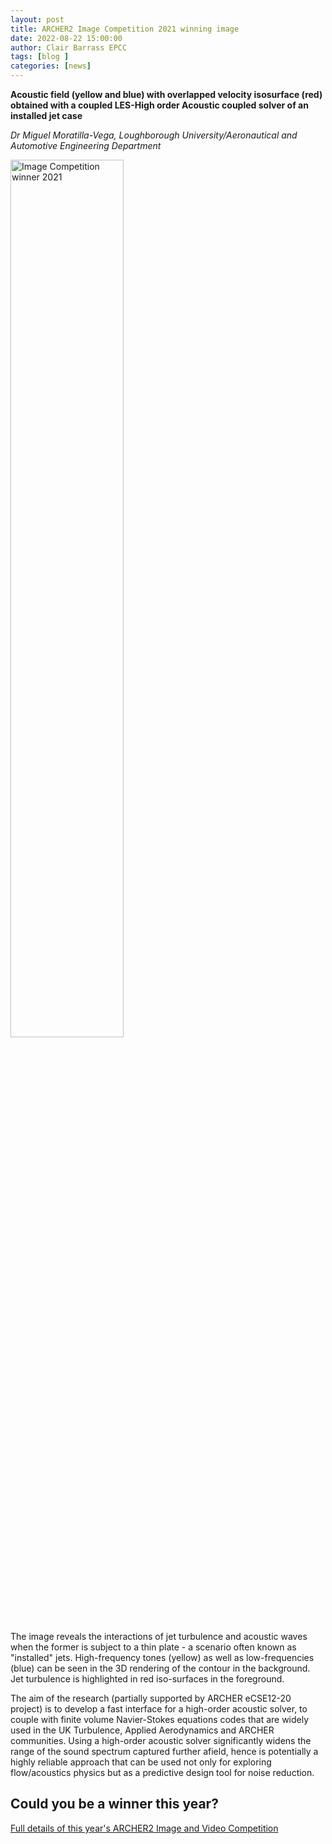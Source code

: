 ```yaml
---
layout: post
title: ARCHER2 Image Competition 2021 winning image
date: 2022-08-22 15:00:00
author: Clair Barrass EPCC
tags: [blog ] 
categories: [news]
---
```


**Acoustic field (yellow and blue) with overlapped velocity isosurface (red) obtained with a coupled LES-High order Acoustic coupled solver of an installed jet case**

*Dr Miguel Moratilla-Vega, Loughborough University/Aeronautical and Automotive Engineering Department*

<!--more-->


<img src="https://live.staticflickr.com/65535/51601072652_e91e7d7d90_c_d.jpg" alt="Image Competition winner 2021"  align="center" width="60%" />

The image reveals the interactions of jet turbulence and acoustic waves when the former is subject to a thin plate - a scenario often known as "installed" jets. High-frequency tones (yellow) as well as low-frequencies (blue) can be seen in the 3D rendering of the contour in the background. Jet turbulence is highlighted in red iso-surfaces in the foreground.

The aim of the research (partially supported by ARCHER eCSE12-20 project) is to develop a fast interface for a high-order acoustic solver, to couple with finite volume Navier-Stokes equations codes that are widely used in the UK Turbulence, Applied Aerodynamics and ARCHER communities. Using a high-order acoustic solver significantly widens the range of the sound spectrum captured further afield, hence is potentially a highly reliable approach that can be used not only for exploring flow/acoustics physics but as a predictive design tool for noise reduction. 

## Could you be a winner this year?

[Full details of this year's ARCHER2 Image and Video Competition](https://www.archer2.ac.uk/community/image-comp/)

<!--

<img src="{{ site.baseurl }}/img/news/210127-IMG_0126.jpg" alt="ARCHER2" title="ARCHER2"/>

<img src="{{ site.baseurl }}/img/logos/euro-cc.jpg" alt="EuroCC" title="EuroCC" align="right" width="10%" />

<a href="https:www        ">
<img src="{{ site.baseurl }}/img/blog/211030-uk-stats-auth.jpg" alt="ARCHER2" title="ARCHER2" style="width: 30%"   /></a>



![image]({{ site.baseurl }}/img/blog/210412-systems-blog_pic2.jpg)
{: .img-center style="width: 60%" 
alt="ARCHER2" 
title="ARCHER2"}



<div>

<iframe title="Video"  width="1000" height="560" src="https://www.youtube.com/embed/UXHE7ljmhaQ" frameborder="0" allow="accelerometer; autoplay; encrypted-media; gyroscope; picture-in-picture" allowfullscreen></iframe>

</div>


-->
